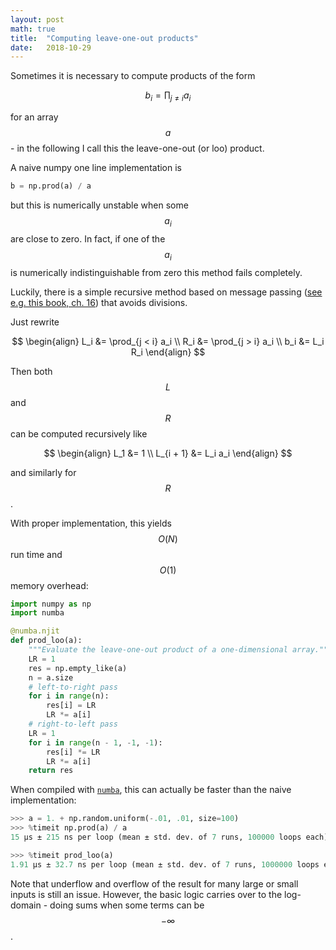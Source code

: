 ```yaml
---
layout: post
math: true
title:  "Computing leave-one-out products"
date:   2018-10-29
---
```


Sometimes it is necessary to compute products of the form

$$
b_i = \prod_{j \neq i} a_i
$$

for an array $$a$$ - in the following I call this the leave-one-out (or loo) product.

A naive numpy one line implementation is

```python
b = np.prod(a) / a
```

but this is numerically unstable when some $$a_i$$ are close to zero. In fact, if one of the $$a_i$$ is numerically indistinguishable from zero this method fails completely.

Luckily, there is a simple recursive method based on message passing ([see e.g. this book, ch. 16](http://www.inference.org.uk/itprnn/book.pdf)) that avoids divisions.

Just rewrite

$$
\begin{align}
L_i &= \prod_{j < i} a_i \\
R_i &= \prod_{j > i} a_i \\
b_i &= L_i R_i
\end{align}
$$

Then both $$L$$ and $$R$$ can be computed recursively like

$$
\begin{align}
L_1 &= 1 \\
L_{i + 1} &= L_i a_i
\end{align}
$$

and similarly for $$R$$.

With proper implementation, this yields $$O(N)$$ run time and $$O(1)$$ memory overhead:

```python
import numpy as np
import numba

@numba.njit
def prod_loo(a):
    """Evaluate the leave-one-out product of a one-dimensional array."""
    LR = 1
    res = np.empty_like(a)
    n = a.size
    # left-to-right pass
    for i in range(n):
        res[i] = LR
        LR *= a[i]
    # right-to-left pass
    LR = 1
    for i in range(n - 1, -1, -1):
        res[i] *= LR
        LR *= a[i]
    return res
```

When compiled with [`numba`](http://numba.pydata.org), this can actually be faster than the naive implementation:

```python
>>> a = 1. + np.random.uniform(-.01, .01, size=100)
>>> %timeit np.prod(a) / a
15 µs ± 215 ns per loop (mean ± std. dev. of 7 runs, 100000 loops each)

>>> %timeit prod_loo(a)
1.91 µs ± 32.7 ns per loop (mean ± std. dev. of 7 runs, 1000000 loops each)
```

Note that underflow and overflow of the result for many large or small inputs is still an issue. However, the basic logic carries over to the log-domain - doing sums when some terms can be $$-\infty$$.

